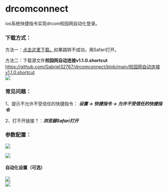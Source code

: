 # drcomconnect
ios系统快捷指令实现drcom校园网自动化登录。  
### 下载方式：  
方法一：[点击这里下载。](https://www.icloud.com/shortcuts/30dbb70220194ccfa69040afc5c064ed)如果跳转不成功，用Safari打开。  

方法二：下载源文件**校园网自动连接v1.1.0.shortcut**  
https://github.com/Gabriel32767/drcomconnect/blob/main/校园网自动连接v1.1.0.shortcut  
![](https://github.com/Gabriel32767/drcomconnect/blob/main/pictures/IMG_2461.jpg) 

### 常见问题：  
1、提示不允许不受信任的快捷指令：
 ***设置 -> 快捷指令 -> 允许不受信任的快捷指令***  

2、打不开链接？：***浏览器Safari打开***
### 参数配置：
![](https://github.com/Gabriel32767/drcomconnect/blob/main/pictures/IMG_0011.jpg)

![](https://github.com/Gabriel32767/drcomconnect/blob/main/pictures/IMG_0012.jpg) 

#### 自动化设置（可选）
![](https://github.com/Gabriel32767/drcomconnect/blob/main/pictures/IMG_28.JPEG)  
![](https://github.com/Gabriel32767/drcomconnect/blob/main/pictures/IMG_32.JPEG)
